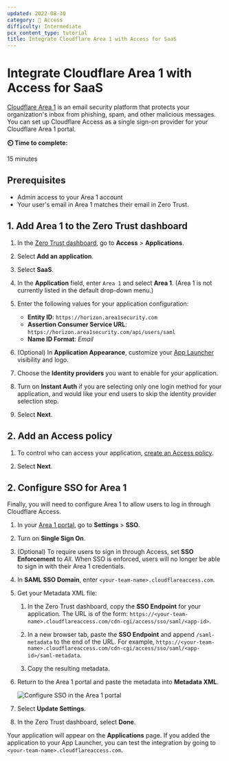 ```yaml
---
updated: 2022-08-30
category: 🔐 Access
difficulty: Intermediate
pcx_content_type: tutorial
title: Integrate Cloudflare Area 1 with Access for SaaS
---
```


# Integrate Cloudflare Area 1 with Access for SaaS

[Cloudflare Area 1](https://www.cloudflare.com/products/zero-trust/email-security/) is an email security platform that protects your organization's inbox from phishing, spam, and other malicious messages. You can set up Cloudflare Access as a single sign-on provider for your Cloudflare Area 1 portal.

**⏲️ Time to complete:**

15 minutes

## Prerequisites

- Admin access to your Area 1 account
- Your user's email in Area 1 matches their email in Zero Trust.

## 1. Add Area 1 to the Zero Trust dashboard

1. In the [Zero Trust dashboard](https://dash.teams.cloudflare.com), go to **Access** > **Applications**.

2. Select **Add an application**.

3. Select **SaaS**.

4. In the **Application** field, enter `Area 1` and select **Area 1**. (Area 1 is not currently listed in the default drop-down menu.)

5. Enter the following values for your application configuration:
    - **Entity ID**: `https://horizon.area1security.com`
    -  **Assertion Consumer Service URL**: `https://horizon.area1security.com/api/users/saml`
    - **Name ID Format**: _Email_

6. (Optional) In **Application Appearance**, customize your [App Launcher](/cloudflare-one/applications/app-launcher/) visibility and logo.

7. Choose the **Identity providers** you want to enable for your application.

8. Turn on **Instant Auth** if you are selecting only one login method for your application, and would like your end users to skip the identity provider selection step.

9. Select **Next**.

## 2. Add an Access policy

1. To control who can access your application, [create an Access policy](/cloudflare-one/policies/access/).

2. Select **Next**.

## 2. Configure SSO for Area 1

Finally, you will need to configure Area 1 to allow users to log in through Cloudflare Access.

1. In your [Area 1 portal](https://horizon.area1security.com/), go to **Settings** > **SSO**.

2. Turn on **Single Sign On**.

3. (Optional) To require users to sign in through Access, set **SSO Enforcement** to _All_. When SSO is enforced, users will no longer be able to sign in with their Area 1 credentials.

4. In **SAML SSO Domain**, enter `<your-team-name>.cloudflareaccess.com`.

5. Get your Metadata XML file:

    1. In the Zero Trust dashboard, copy the **SSO Endpoint** for your application. The URL is of the form: `https://<your-team-name>.cloudflareaccess.com/cdn-cgi/access/sso/saml/<app-id>`.

    2. In a new browser tab, paste the **SSO Endpoint** and append `/saml-metadata` to the end of the URL. For example,
    `https://<your-team-name>.cloudflareaccess.com/cdn-cgi/access/sso/saml/<app-id>/saml-metadata`.

    3. Copy the resulting metadata.

6. Return to the Area 1 portal and paste the metadata into **Metadata XML**.

    ![Configure SSO in the Area 1 portal](/cloudflare-one/static/documentation/applications/area1-sso-config.png)

7. Select **Update Settings**.

8. In the Zero Trust dashboard, select **Done**.

Your application will appear on the **Applications** page. If you added the application to your App Launcher, you can test the integration by going to `<your-team-name>.cloudflareaccess.com`.
